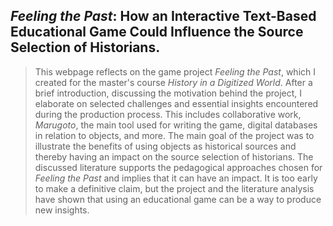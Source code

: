 ## ***Feeling the Past***: How an Interactive Text-Based Educational Game Could Influence the Source Selection of Historians.

> This webpage reflects on the game project *Feeling the Past*, which I created for the master's course *History in a Digitized World*. After a brief introduction, discussing the motivation behind the project, I elaborate on selected challenges and essential insights encountered during the production process. This includes collaborative work, *Marugoto*, the main tool used for writing the game, digital databases in relation to objects, and more. The main goal of the project was to illustrate the benefits of using objects as historical sources and thereby having an impact on the source selection of historians. The discussed literature supports the pedagogical approaches chosen for *Feeling the Past* and implies that it can have an impact. It is too early to make a definitive claim, but the project and the literature analysis have shown that using an educational game can be a way to produce new insights.